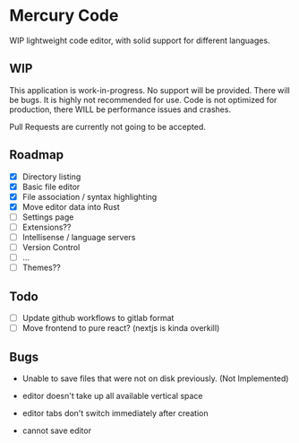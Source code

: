 # Mercury Code
WIP lightweight code editor, with solid support for different languages.

## WIP
This application is work-in-progress. No support will be provided. There will be bugs. It is highly not recommended for use.
Code is not optimized for production, there WILL be performance issues and crashes.

Pull Requests are currently not going to be accepted.

## Roadmap
- [x] Directory listing
- [x] Basic file editor
- [x] File association / syntax highlighting
- [x] Move editor data into Rust
- [ ] Settings page
- [ ] Extensions??
- [ ] Intellisense / language servers
- [ ] Version Control
- [ ] ...
- [ ] Themes??

## Todo
- [ ] Update github workflows to gitlab format
- [ ] Move frontend to pure react? (nextjs is kinda overkill)

## Bugs
- Unable to save files that were not on disk previously. (Not Implemented)

- editor doesn't take up all available vertical space
- editor tabs don't switch immediately after creation

- cannot save editor